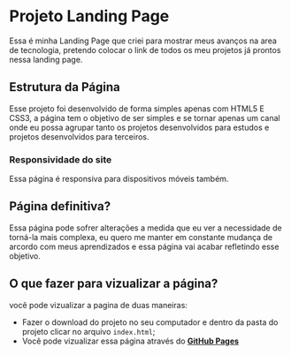 # Projeto Landing Page

Essa é minha Landing Page que criei para mostrar meus avanços na area de tecnologia, pretendo colocar o link de todos os meu projetos já prontos nessa landing page.

## Estrutura da Página

Esse projeto foi desenvolvido de forma simples apenas com HTML5 E CSS3, a página tem o objetivo de ser simples e se tornar apenas um canal onde eu possa agrupar tanto os projetos desenvolvidos para estudos e projetos desenvolvidos para terceiros.

### Responsividade do site

Essa página é responsiva para dispositivos móveis também.

## Página definitiva?

Essa página pode sofrer alterações a medida que eu ver a necessidade de torná-la mais complexa, eu quero me manter em constante mudança de arcordo com meus aprendizados e essa página vai acabar refletindo esse objetivo.

## O que fazer para vizualizar a página?

você pode vizualizar a pagina de duas maneiras:

- Fazer o download do projeto no seu computador e dentro da pasta do projeto clicar no arquivo `index.html`;
-  Você pode vizualizar essa página através do **[GitHub Pages](https://danierustark.github.io/minha-landingpage/)**
